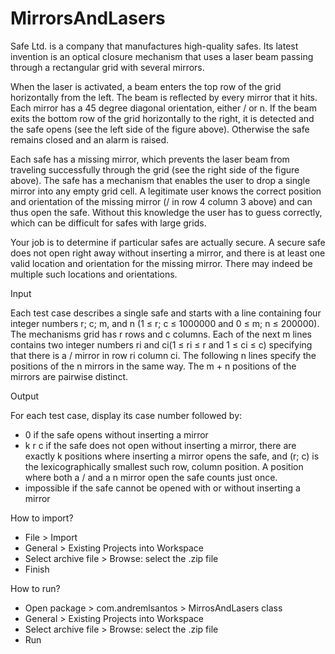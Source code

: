 # MirrorsAndLasers

Safe Ltd. is a company that manufactures high-quality safes. Its latest invention is an optical closure mechanism that uses a laser beam passing through a rectangular grid with several mirrors.

When the laser is activated, a beam enters the top row of the grid horizontally from the left. The beam is reflected by every mirror that it hits. Each mirror has a 45 degree diagonal orientation, either / or n. If the beam exits the bottom row of the grid horizontally to the
right, it is detected and the safe opens (see the left side of the figure above). Otherwise the safe remains closed and an alarm is raised.

Each safe has a missing mirror, which prevents the laser beam from traveling successfully through the grid (see the right side of the figure above). The safe has a mechanism that enables the user to drop a single mirror into any empty grid cell. A legitimate user knows
the correct position and orientation of the missing mirror (/ in row 4 column 3 above) and can thus open the safe. Without this knowledge the user has to guess correctly, which can be difficult for safes with large grids.

Your job is to determine if particular safes are actually secure. A secure safe does not open right away without inserting a mirror, and there is at least one valid location and orientation for the missing mirror. There may indeed be multiple such locations and orientations.



Input


Each test case describes a single safe and starts with a line containing four integer numbers r; c; m, and n (1 ≤ r; c ≤ 1000000 and 0 ≤ m; n ≤ 200000). The mechanisms grid has r rows and c columns.
Each of the next m lines contains two integer numbers ri and ci(1 ≤ ri ≤ r and 1 ≤ ci ≤ c) specifying that there is a / mirror in row ri column ci. The following n lines specify the positions of the n mirrors in the same way. The m + n positions of the mirrors are pairwise
distinct.


Output

For each test case, display its case number followed by:
<ul>
  <li>0 if the safe opens without inserting a mirror</li>
  <li>k r c if the safe does not open without inserting a mirror, there are exactly k positions where inserting a mirror opens the safe, and (r; c) is the lexicographically smallest such row, column position. A position where both a / and a n mirror open the safe counts just once.</li>
  <li>impossible if the safe cannot be opened with or without inserting a mirror</li>
</ul>





How to import?
<ul>
  <li>File > Import</li>
  <li>General > Existing Projects into Workspace</li>
  <li>Select archive file > Browse: select the .zip file</li>
  <li>Finish</li>
</ul>

How to run?
<ul>
  <li>Open package > com.andremlsantos > MirrosAndLasers class</li>
  <li>General > Existing Projects into Workspace</li>
  <li>Select archive file > Browse: select the .zip file</li>
  <li>Run</li>
</ul>

